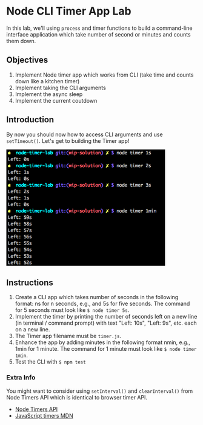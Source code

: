 # Node CLI Timer App Lab

In this lab, we'll using `process` and timer functions to build a command-line interface application which take number of second or minutes and counts them down.

## Objectives

1. Implement Node timer app which works from CLI (take time and counts down like a kitchen timer)
1. Implement taking the CLI arguments
1. Implement the async sleep
1. Implement the current coutdown 


## Introduction

By now you should now how to access CLI arguments and use `setTimeout()`. Let's get to building the Timer app!

![](timer.png)

## Instructions

1. Create a CLI app which takes number of seconds in the following format: ns for n seconds, e.g., and 5s for five seconds. The command for 5 seconds must look like `$ node timer 5s`.
2. Implement the timer by printing the number of seconds left on a new line (in terminal / command prompt) with text "Left: 10s", "Left: 9s", etc. each on a new line.
3. The Timer app filename must be `timer.js`.
4. Enhance the app by adding minutes in the following format nmin, e.g., 1min for 1 minute. The command for 1 minute must look like `$ node timer 1min`.
5. Test the CLI with `$ npm test`


### Extra Info

You might want to consider using `setInterval()` and `clearInterval()` from Node Timers API which is identical to browser timer API.

* [Node Timers API](https://nodejs.org/api/timers.html)
* [JavaScript timers MDN](https://developer.mozilla.org/en-US/Add-ons/Code_snippets/Timers)